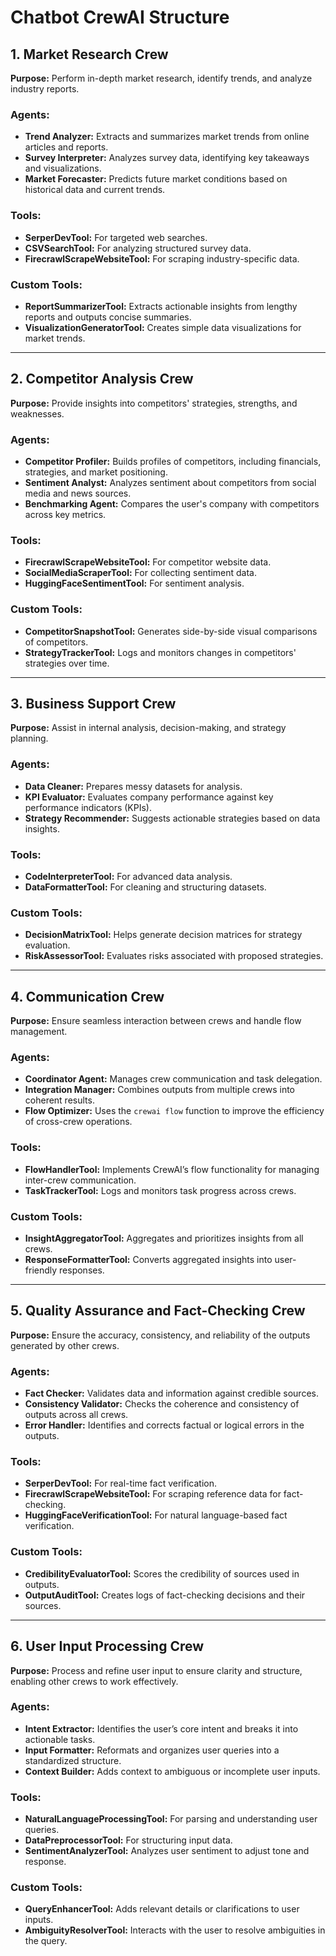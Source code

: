 
# Chatbot CrewAI Structure

## 1. Market Research Crew
**Purpose:** Perform in-depth market research, identify trends, and analyze industry reports.

### Agents:
- **Trend Analyzer:** Extracts and summarizes market trends from online articles and reports.
- **Survey Interpreter:** Analyzes survey data, identifying key takeaways and visualizations.
- **Market Forecaster:** Predicts future market conditions based on historical data and current trends.

### Tools:
- **SerperDevTool:** For targeted web searches.
- **CSVSearchTool:** For analyzing structured survey data.
- **FirecrawlScrapeWebsiteTool:** For scraping industry-specific data.

### Custom Tools:
- **ReportSummarizerTool:** Extracts actionable insights from lengthy reports and outputs concise summaries.
- **VisualizationGeneratorTool:** Creates simple data visualizations for market trends.

---

## 2. Competitor Analysis Crew
**Purpose:** Provide insights into competitors' strategies, strengths, and weaknesses.

### Agents:
- **Competitor Profiler:** Builds profiles of competitors, including financials, strategies, and market positioning.
- **Sentiment Analyst:** Analyzes sentiment about competitors from social media and news sources.
- **Benchmarking Agent:** Compares the user's company with competitors across key metrics.

### Tools:
- **FirecrawlScrapeWebsiteTool:** For competitor website data.
- **SocialMediaScraperTool:** For collecting sentiment data.
- **HuggingFaceSentimentTool:** For sentiment analysis.

### Custom Tools:
- **CompetitorSnapshotTool:** Generates side-by-side visual comparisons of competitors.
- **StrategyTrackerTool:** Logs and monitors changes in competitors' strategies over time.

---

## 3. Business Support Crew
**Purpose:** Assist in internal analysis, decision-making, and strategy planning.

### Agents:
- **Data Cleaner:** Prepares messy datasets for analysis.
- **KPI Evaluator:** Evaluates company performance against key performance indicators (KPIs).
- **Strategy Recommender:** Suggests actionable strategies based on data insights.

### Tools:
- **CodeInterpreterTool:** For advanced data analysis.
- **DataFormatterTool:** For cleaning and structuring datasets.

### Custom Tools:
- **DecisionMatrixTool:** Helps generate decision matrices for strategy evaluation.
- **RiskAssessorTool:** Evaluates risks associated with proposed strategies.

---

## 4. Communication Crew
**Purpose:** Ensure seamless interaction between crews and handle flow management.

### Agents:
- **Coordinator Agent:** Manages crew communication and task delegation.
- **Integration Manager:** Combines outputs from multiple crews into coherent results.
- **Flow Optimizer:** Uses the `crewai flow` function to improve the efficiency of cross-crew operations.

### Tools:
- **FlowHandlerTool:** Implements CrewAI’s flow functionality for managing inter-crew communication.
- **TaskTrackerTool:** Logs and monitors task progress across crews.

### Custom Tools:
- **InsightAggregatorTool:** Aggregates and prioritizes insights from all crews.
- **ResponseFormatterTool:** Converts aggregated insights into user-friendly responses.

---

## 5. Quality Assurance and Fact-Checking Crew
**Purpose:** Ensure the accuracy, consistency, and reliability of the outputs generated by other crews.

### Agents:
- **Fact Checker:** Validates data and information against credible sources.
- **Consistency Validator:** Checks the coherence and consistency of outputs across all crews.
- **Error Handler:** Identifies and corrects factual or logical errors in the outputs.

### Tools:
- **SerperDevTool:** For real-time fact verification.
- **FirecrawlScrapeWebsiteTool:** For scraping reference data for fact-checking.
- **HuggingFaceVerificationTool:** For natural language-based fact verification.

### Custom Tools:
- **CredibilityEvaluatorTool:** Scores the credibility of sources used in outputs.
- **OutputAuditTool:** Creates logs of fact-checking decisions and their sources.

---

## 6. User Input Processing Crew
**Purpose:** Process and refine user input to ensure clarity and structure, enabling other crews to work effectively.

### Agents:
- **Intent Extractor:** Identifies the user’s core intent and breaks it into actionable tasks.
- **Input Formatter:** Reformats and organizes user queries into a standardized structure.
- **Context Builder:** Adds context to ambiguous or incomplete user inputs.

### Tools:
- **NaturalLanguageProcessingTool:** For parsing and understanding user queries.
- **DataPreprocessorTool:** For structuring input data.
- **SentimentAnalyzerTool:** Analyzes user sentiment to adjust tone and response.

### Custom Tools:
- **QueryEnhancerTool:** Adds relevant details or clarifications to user inputs.
- **AmbiguityResolverTool:** Interacts with the user to resolve ambiguities in the query.
